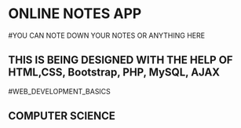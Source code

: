 <h1>ONLINE NOTES APP</h1>

#YOU CAN NOTE DOWN YOUR NOTES OR ANYTHING HERE

<h2>THIS IS BEING DESIGNED WITH THE HELP OF HTML,CSS, Bootstrap, PHP, MySQL, AJAX</h2>

#WEB_DEVELOPMENT_BASICS

<h2>COMPUTER SCIENCE</h2>